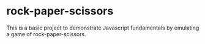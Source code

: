 # rock-paper-scissors

This is a basic project to demonstrate Javascript fundamentals by emulating a game of rock-paper-scissors.
